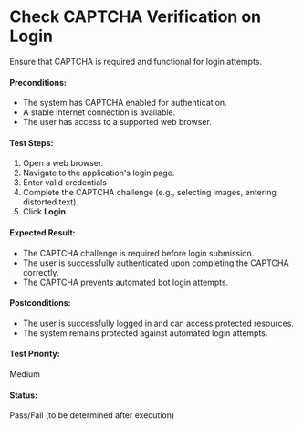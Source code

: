 # Check CAPTCHA Verification on Login
Ensure that CAPTCHA is required and functional for login attempts.

#### **Preconditions:**  
- The system has CAPTCHA enabled for authentication.
- A stable internet connection is available.
- The user has access to a supported web browser.

#### **Test Steps:**  
1. Open a web browser.
2. Navigate to the application's login page.
3. Enter valid credentials 
4. Complete the CAPTCHA challenge (e.g., selecting images, entering distorted text).
5. Click **Login**

#### **Expected Result:**  
- The CAPTCHA challenge is required before login submission.
- The user is successfully authenticated upon completing the CAPTCHA correctly.
- The CAPTCHA prevents automated bot login attempts.

#### **Postconditions:**  
- The user is successfully logged in and can access protected resources.
- The system remains protected against automated login attempts.


#### **Test Priority:**  
Medium

#### **Status:**  
Pass/Fail (to be determined after execution)
